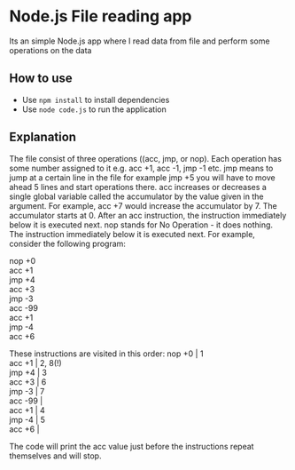 # Node.js File reading app
Its an simple Node.js app where I read data from file and perform some operations on the data

## How to use
- Use `npm install` to install dependencies
- Use `node code.js` to run the application

## Explanation
The file consist of three operations ((acc, jmp, or nop). Each operation has some number assigned to it e.g. acc +1, acc -1, jmp -1 etc. 
jmp means to jump at a certain line in the file for example jmp +5 you will have to move ahead 5 lines and start operations there. acc increases or decreases a single global variable called the accumulator by the value given in the argument. For example, acc +7 would increase the accumulator by 7. The accumulator starts at 0. After an acc instruction, the instruction immediately below it is executed next.
nop stands for No Operation - it does nothing. The instruction immediately below it is executed next.
For example, consider the following program:

nop +0<br>
acc +1<br>
jmp +4<br>
acc +3<br>
jmp -3<br>
acc -99<br>
acc +1<br>
jmp -4<br>
acc +6<br>

These instructions are visited in this order:
nop +0  | 1<br>
acc +1  | 2, 8(!)<br>
jmp +4  | 3<br>
acc +3  | 6<br>
jmp -3  | 7<br>
acc -99 |<br>
acc +1  | 4<br>
jmp -4  | 5<br>
acc +6  |<br>

The code will print the acc value just before the instructions repeat themselves and will stop.
